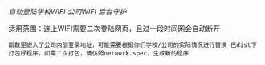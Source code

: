 _自动登陆学校WIFI 公司WIFI 后台守护_

适用范围：连上WIFI需要二次登陆网页，且过一段时间网会自动断开

`函数里嵌入了公司内部登录地址，可能需要根据你们学校/公司的实际情况进行替换
已dist下打包好程序，如需二次打包，请仿照network.spec，生成新的程序
`

